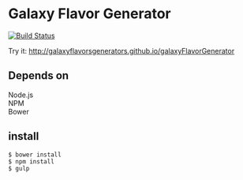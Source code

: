 # Galaxy Flavor Generator
[![Build Status](https://travis-ci.org/galaxyFlavorsGenerators/galaxyFlavorGenerator.svg)](https://travis-ci.org/galaxyFlavorsGenerators/galaxyFlavorGenerator)

Try it: http://galaxyflavorsgenerators.github.io/galaxyFlavorGenerator

## Depends on
Node.js    
NPM    
Bower    

## install
```
$ bower install
$ npm install
$ gulp
```
